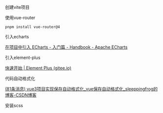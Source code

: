 创建vite项目

使用vue-router

`pnpm install vue-router@4`

引入echarts

[在项目中引入 ECharts - 入门篇 - Handbook - Apache ECharts](https://echarts.apache.org/handbook/zh/basics/import)

引入element-plus

[快速开始 | Element Plus (gitee.io)](https://element-plus.gitee.io/zh-CN/guide/quickstart.html#完整引入)

代码自动格式化

[(81条消息) vue3项目实现保存自动格式化_vue保存自动格式化_sleeppingfrog的博客-CSDN博客](https://blog.csdn.net/baidu_41601048/article/details/124226939)

安装scss


